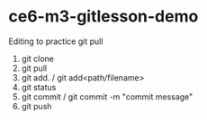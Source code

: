 # ce6-m3-gitlesson-demo
Editing to practice git pull
1. git clone
2. git pull
3. git add. / git add<path/filename>
4. git status
5. git commit / git commit -m "commit message"
6. git push
